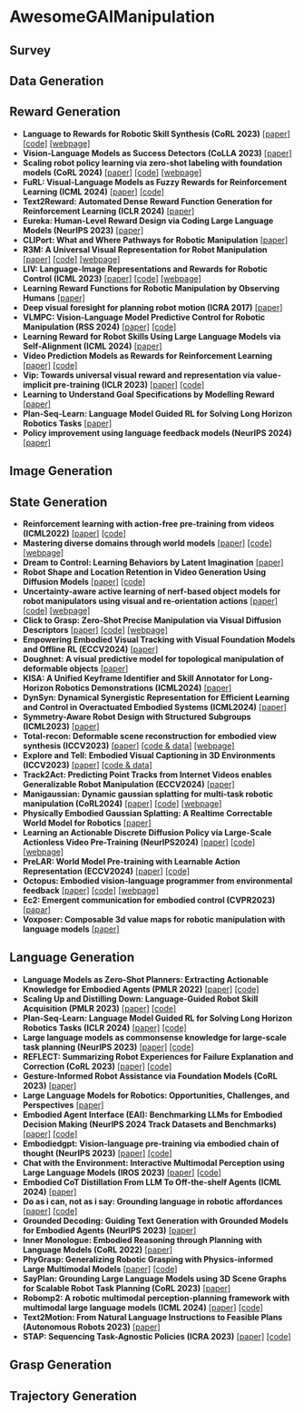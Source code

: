 # AwesomeGAIManipulation

## Survey

## Data Generation

## Reward Generation
- **Language to Rewards for Robotic Skill Synthesis (CoRL 2023)**
  [[paper]](https://openreview.net/forum?id=SgTPdyehXMA)
  [[code]](https://github.com/google-deepmind/language_to_reward_2023)
  [[webpage]](https://language-to-reward.github.io/)
- **Vision-Language Models as Success Detectors (CoLLA 2023)**
  [[paper]](https://proceedings.mlr.press/v232/du23b/du23b.pdf)
- **Scaling robot policy learning via zero-shot labeling with foundation models (CoRL 2024)**
  [[paper]](https://arxiv.org/abs/2410.17772)
  [[code]](https://robottasklabeling.github.io/)
  [[webpage]](https://robottasklabeling.github.io/) 
- **FuRL: Visual-Language Models as Fuzzy Rewards for Reinforcement Learning (ICML 2024)**
  [[paper]]([https://arxiv.org/abs/2402.00000](https://arxiv.org/abs/2406.00645))
  [[code]](https://github.com/fuyw/FuRL)  
- **Text2Reward: Automated Dense Reward Function Generation for Reinforcement Learning (ICLR 2024)**
  [[paper]](https://openreview.net/forum?id=tUM39YTRxH)
- **Eureka: Human-Level Reward Design via Coding Large Language Models (NeurIPS 2023)**
  [[paper]](https://arxiv.org/abs/2310.12931)
- **CLIPort: What and Where Pathways for Robotic Manipulation**
  [[paper]](https://arxiv.org/abs/2109.12098)
- **R3M: A Universal Visual Representation for Robot Manipulation**
  [[paper]](https://arxiv.org/abs/2203.12601)
  [[code]](https://github.com/facebookresearch/r3m)
  [[webpage]](https://sites.google.com/view/robot-r3m/?pli=1)
- **LIV: Language-Image Representations and Rewards for Robotic Control (ICML 2023)**
  [[paper]](https://arxiv.org/abs/2306.00958)
  [[code]](https://github.com/penn-pal-lab/LIV)
  [[webpage]](https://penn-pal-lab.github.io/LIV/)
- **Learning Reward Functions for Robotic Manipulation by Observing Humans**
  [[paper]](https://arxiv.org/abs/2211.09019)
- **Deep visual foresight for planning robot motion (ICRA 2017)**
  [[paper]](https://arxiv.org/abs/1610.00696)
- **VLMPC: Vision-Language Model Predictive Control for Robotic Manipulation (RSS 2024)**
  [[paper]](https://arxiv.org/abs/2407.09829)
  [[code]](https://github.com/PPjmchen/VLMPC)
- **Learning Reward for Robot Skills Using Large Language Models via Self-Alignment (ICML 2024)**
  [[paper]](https://arxiv.org/abs/2405.07162)
- **Video Prediction Models as Rewards for Reinforcement Learning**
  [[paper]](https://arxiv.org/abs/2305.14343)
  [[code]](https://escontrela.me/viper)
- **Vip: Towards universal visual reward and representation via value-implicit pre-training (ICLR 2023)**
  [[paper]](https://arxiv.org/abs/2210.00030)
  [[code]](https://github.com/facebookresearch/vip)
- **Learning to Understand Goal Specifications by Modelling Reward**
  [[paper]](https://arxiv.org/pdf/1806.01946)
- **Plan-Seq-Learn: Language Model Guided RL for Solving Long Horizon Robotics Tasks**
  [[paper]](https://arxiv.org/abs/2405.01534)
- **Policy improvement using language feedback models (NeurIPS 2024)**
  [[paper]](https://arxiv.org/abs/2402.07876)

## Image Generation

## State Generation


- **Reinforcement learning with action-free pre-training from videos (ICML2022)**
  [[paper]](https://proceedings.mlr.press/v162/seo22a/seo22a.pdf)
  [[code]](https://github.com/younggyoseo/apv)
- **Mastering diverse domains through world models**
  [[paper]](https://arxiv.org/pdf/2301.04104v2)
  [[code]](https://github.com/danijar/dreamerv3)
  [[webpage]](https://danijar.com/project/dreamerv3/)
- **Dream to Control: Learning Behaviors by Latent Imagination**
  [[paper]](https://arxiv.org/abs/1912.01603)
- **Robot Shape and Location Retention in Video Generation Using Diffusion Models**
  [[paper]](https://arxiv.org/abs/2407.02873)
  [[code]](https://github.com/PengPaulWang/diffusion-robots)
- **Uncertainty-aware active learning of nerf-based object models for robot manipulators using visual and re-orientation actions**
  [[paper]](https://actnerf.github.io/)
  [[code]](https://github.com/ActNeRF/ActNeRF)
  [[webpage]](https://actnerf.github.io/)
- **Click to Grasp: Zero-Shot Precise Manipulation via Visual Diffusion Descriptors**
  [[paper]](https://arxiv.org/abs/2403.14526)
  [[code]](https://github.com/tsagkas/click2grasp)
  [[webpage]](https://tsagkas.github.io/click2grasp/)
- **Empowering Embodied Visual Tracking with Visual Foundation Models and Offline RL (ECCV2024)**
  [[paper]](https://arxiv.org/abs/2404.09857)
- **Doughnet: A visual predictive model for topological manipulation of deformable objects**
  [[paper]](https://arxiv.org/abs/2404.12524)
- **KISA: A Unified Keyframe Identifier and Skill Annotator for Long-Horizon Robotics Demonstrations (ICML2024)**
  [[paper]](https://openreview.net/pdf?id=oCI9gHocws)
- **DynSyn: Dynamical Synergistic Representation for Efficient Learning and Control in Overactuated Embodied Systems (ICML2024)**
  [[paper]](https://arxiv.org/abs/2407.11472)
- **Symmetry-Aware Robot Design with Structured Subgroups (ICML2023)**
  [[paper]](https://arxiv.org/abs/2306.00036)
- **Total-recon: Deformable scene reconstruction for embodied view synthesis (ICCV2023)**
  [[paper]](https://arxiv.org/abs/2304.12317)
  [[code & data]](https://github.com/andrewsonga/Total-Recon)
  [[webpage]](https://andrewsonga.github.io/totalrecon)
- **Explore and Tell: Embodied Visual Captioning in 3D Environments (ICCV2023)**
  [[paper]](https://arxiv.org/abs/2308.10447)
  [[code & data]](https://aim3-ruc.github.io/ExploreAndTell)
- **Track2Act: Predicting Point Tracks from Internet Videos enables Generalizable Robot Manipulation (ECCV2024)**
  [[paper]](https://arxiv.org/abs/2405.01527)
- **Manigaussian: Dynamic gaussian splatting for multi-task robotic manipulation (CoRL2024)**
  [[paper]](https://arxiv.org/abs/2403.08321)
  [[code]](https://github.com/GuanxingLu/ManiGaussian)
  [[webpage]](https://guanxinglu.github.io/ManiGaussian/)
- **Physically Embodied Gaussian Splatting: A Realtime Correctable World Model for Robotics**
  [[paper]](https://arxiv.org/abs/2406.10788)
- **Learning an Actionable Discrete Diffusion Policy via Large-Scale Actionless Video Pre-Training (NeurIPS2024)**
  [[paper]](https://arxiv.org/pdf/2402.14407)
  [[code]](https://github.com/tinnerhrhe/VPDD)
  [[webpage]](https://video-diff.github.io/)
- **PreLAR: World Model Pre-training with Learnable Action Representation (ECCV2024)**
  [[paper]](https://www.ecva.net/papers/eccv_2024/papers_ECCV/papers/03363.pdf)
  [[code]](https://github.com/zhanglixuan0720/PreLAR)
- **Octopus: Embodied vision-language programmer from environmental feedback**
  [[paper]](https://arxiv.org/abs/2310.08588)
  [[code]](https://github.com/dongyh20/Octopus)
  [[webpage]](https://choiszt.github.io/Octopus/)
- **Ec2: Emergent communication for embodied control (CVPR2023)**
  [[papar]](https://arxiv.org/abs/2304.09448)
- **Voxposer: Composable 3d value maps for robotic manipulation with language models**
  [[paper]](https://arxiv.org/abs/2307.05973)

## Language Generation
- **Language Models as Zero-Shot Planners: Extracting Actionable Knowledge for Embodied Agents (PMLR 2022)**
  [[paper]](https://arxiv.org/pdf/2201.07207.pdf)
  [[code]](https://github.com/huangwl18/language-planner)
- **Scaling Up and Distilling Down: Language-Guided Robot Skill Acquisition (PMLR 2023)**
  [[paper]](https://arxiv.org/abs/2307.14535)
  [[code]](https://github.com/real-stanford/scalingup)
- **Plan-Seq-Learn: Language Model Guided RL for Solving Long Horizon Robotics Tasks (ICLR 2024)**
  [[paper]](https://arxiv.org/pdf/2405.01534)
  [[code]](https://github.com/mihdalal/planseqlearn)
- **Large language models as commonsense knowledge for large-scale task planning (NeurIPS 2023)**
  [[paper]](https://arxiv.org/abs/2305.14078)
  [[code]](https://github.com/1989Ryan/llm-mcts)
- **REFLECT: Summarizing Robot Experiences for Failure Explanation and Correction (CoRL 2023)**
  [[paper]](https://arxiv.org/abs/2306.15724)
  [[code]](https://github.com/real-stanford/reflect)
- **Gesture-Informed Robot Assistance via Foundation Models (CoRL 2023)**
  [[paper]](https://openreview.net/pdf?id=Ffn8Z4Q-zU)
- **Large Language Models for Robotics: Opportunities, Challenges, and Perspectives**
  [[paper]](https://arxiv.org/pdf/2401.04334)
- **Embodied Agent Interface (EAI): Benchmarking LLMs for Embodied Decision Making (NeurIPS 2024 Track Datasets and Benchmarks)**
  [[paper]](https://arxiv.org/abs/2410.07166)
  [[code]](https://github.com/embodied-agent-interface/embodied-agent-interface)
- **Embodiedgpt: Vision-language pre-training via embodied chain of thought (NeurIPS 2023)**
  [[paper]](https://arxiv.org/pdf/2305.15021.pdf)
  [[code]](https://github.com/OpenGVLab/EmbodiedGPT)
- **Chat with the Environment: Interactive Multimodal Perception using Large Language Models (IROS 2023)**
  [[paper]](https://arxiv.org/abs/2303.08268)
  [[code]](https://github.com/xf-zhao/Matcha)
- **Embodied CoT Distillation From LLM To Off-the-shelf Agents (ICML 2024)**
   [[paper]](https://arxiv.org/html/2412.11499v1)
- **Do as i can, not as i say: Grounding language in robotic affordances**
  [[paper]](https://say-can.github.io/assets/palm_saycan.pdf)
  [[code]](https://github.com/google-research/google-research/tree/master/saycan)
- **Grounded Decoding: Guiding Text Generation with Grounded Models for Embodied Agents (NeurIPS 2023)**
  [[paper]](https://openreview.net/pdf?id=JCCi58IUsh)
- **Inner Monologue: Embodied Reasoning through Planning with Language Models (CoRL 2022)**
 [[paper]](https://arxiv.org/abs/2207.05608)
- **PhyGrasp: Generalizing Robotic Grasping with Physics-informed Large Multimodal Models**
  [[paper]](https://arxiv.org/pdf/2402.16836.pdf)
  [[code]](https://github.com/dkguo/PhyGrasp)
- **SayPlan: Grounding Large Language Models using 3D Scene Graphs for Scalable Robot Task Planning (CoRL 2023)**
  [[paper]](https://arxiv.org/abs/2307.06135)
- **Robomp2: A robotic multimodal perception-planning framework with multimodal large language models (ICML 2024)**
  [[paper]](https://arxiv.org/abs/2404.04929)
  [[code]](https://github.com/aopolin-lv/RoboMP2)
- **Text2Motion: From Natural Language Instructions to Feasible Plans (Autonomous Robots 2023)**
   [[paper]](https://openreview.net/pdf?id=M1yTyG5P7Cl)
- **STAP: Sequencing Task-Agnostic Policies (ICRA 2023)**
  [[paper]](https://arxiv.org/abs/2210.12250)
  [[code]](https://github.com/agiachris/STAP)

## Grasp Generation

## Trajectory Generation
